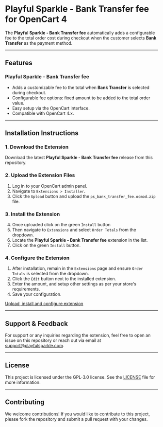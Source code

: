 # Playful Sparkle - Bank Transfer fee for OpenCart 4

The **Playful Sparkle - Bank Transfer fee** automatically adds a configurable fee to the total order cost during checkout when the customer selects **Bank Transfer** as the payment method.

---

## Features

### Playful Sparkle - Bank Transfer fee
- Adds a customizable fee to the total when **Bank Transfer** is selected during checkout.
- Configurable fee options: fixed amount to be added to the total order value.
- Easy setup via the OpenCart interface.
- Compatible with OpenCart 4.x.

---

## Installation Instructions

### 1. Download the Extension
Download the latest **Playful Sparkle - Bank Transfer fee** release from this repository.

### 2. Upload the Extension Files
1. Log in to your OpenCart admin panel.
2. Navigate to `Extensions > Installer`.
3. Click the `Upload` button and upload the `ps_bank_transfer_fee.ocmod.zip` file.

### 3. Install the Extension
4. Once uploaded click on the green `Install` button
1. Then navigate  to `Extensions` and select `Order Totals` from the dropdown.
2. Locate the **Playful Sparkle - Bank Transfer fee** extension in the list.
3. Click on the green `Install` button.

### 4. Configure the Extension
1. After installation, remain in the `Extensions` page and ensure `Order Totals` is selected from the dropdown.
2. Click the `Edit` button next to the installed extension.
3. Enter the amount, and setup other settings as per your store's requirements.
4. Save your configuration.

[Upload, install and configure extension](https://github.com/user-attachments/assets/e2b5c3ea-b702-4051-8153-b84a4c5b40a1)

---

## Support & Feedback

For support or any inquiries regarding the extension, feel free to open an issue on this repository or reach out via email at [support@playfulsparkle.com](mailto:support@playfulsparkle.com).

---

## License

This project is licensed under the GPL-3.0 license. See the [LICENSE](./LICENSE) file for more information.

---

## Contributing

We welcome contributions! If you would like to contribute to this project, please fork the repository and submit a pull request with your changes.
